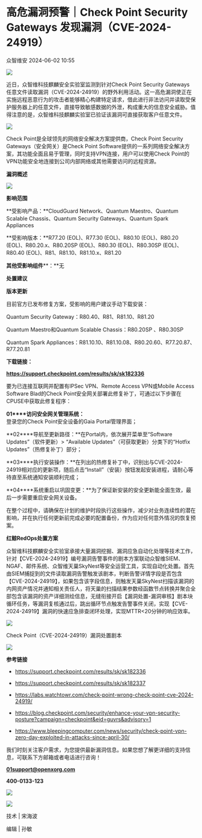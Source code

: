 #  高危漏洞预警｜Check Point Security Gateways 发现漏洞（CVE-2024-24919）   
 众智维安   2024-06-02 10:55  
  
![](https://mmbiz.qpic.cn/mmbiz_gif/ENmblAibon4DEyfEMLJZTzTWLbRHicRaXaRyTXuvwe3WBvHJo32VVTtB4MnHabJ2VqNpmrG8Jeh0kDCq1yb3lEHg/640?wx_fmt=gif "")  
  
  
  
  
近日，众智维科技麒麟安全实验室监测到针对Check Point Security Gateways 任意文件读取漏洞（CVE-2024-24919）的野外利用活动。这一高危漏洞使正在实施远程恶意行为的攻击者能够精心构建特定请求，借此进行非法访问并读取受保护服务器上的任意文件，直接导致敏感数据的外泄，构成重大的信息安全威胁。值得注意的是，众智维科技麒麟实验室已验证该漏洞可直接获取客户任意文件。  
  
![](https://mmbiz.qpic.cn/mmbiz_png/ENmblAibon4DEyfEMLJZTzTWLbRHicRaXat4Aa32vx59xnZ7Jxuic0nYgFupyITWQscQI6NOKxfSVkgRWR7P7hWzQ/640?wx_fmt=png "")  
  
Check Point是全球领先的网络安全解决方案提供商，Check Point Security Gateways（安全网关）是Check Point Software提供的一系列网络安全解决方案，其功能全面且易于管理，同时支持VPN连接，用户可以使用Check Point的VPN功能安全地连接到公司内部网络或其他需要访问的远程资源。  
  
  
  
  
**漏洞概述**  
  
![](https://mmbiz.qpic.cn/mmbiz_png/ENmblAibon4DEyfEMLJZTzTWLbRHicRaXaDTSHuQWia9w9GY0RAeXYw95icTDhhNic5gBfMxJnwseZNJXR1qyD4wEdQ/640?wx_fmt=png "")  
  
  
**影响范围**  
  
**受影响产品：**CloudGuard Network、Quantum Maestro、Quantum Scalable Chassis、Quantum Security Gateways、Quantum Spark Appliances  
  
**受影响版本：**R77.20 (EOL)、R77.30 (EOL)、R80.10 (EOL)、R80.20 (EOL)、R80.20.x、R80.20SP (EOL)、R80.30 (EOL)、R80.30SP (EOL)、R80.40 (EOL)、R81、R81.10、R81.10.x、R81.20  
  
**其他受影响组件****：**无  
  
  
**处置建议**  
  
**版本更新**  
  
目前官方已发布修复方案，受影响的用户建议手动下载安装：  
  
Quantum Security Gateway：R80.40、R81、R81.10、R81.20  
  
Quantum Maestro和Quantum Scalable Chassis：R80.20SP 、R80.30SP  
  
Quantum Spark Appliances：R81.10.10、R81.10.08、R80.20.60、R77.20.87、R77.20.81  
  
**下载链接：**  
  
**https://support.checkpoint.com/results/sk/sk182336**  
  
要为已连接互联网并配置有IPSec VPN、Remote Access VPN或Mobile Access Software Blad的Check Point安全网关部署此修复补丁，可通过以下步骤在CPUSE中获取此修复程序：  
  
  
**01****访问安全网关管理系统：**  
登录您的Check Point安全设备的Gaia Portal管理界面；  
  
**02****导航至更新路径：**在Portal内，依次展开菜单至“Software Updates”（软件更新）> “Available Updates”（可获取更新）分类下的“Hotfix Updates”（热修复补丁）部分；  
  
**03****执行安装操作：**在列出的热修复补丁中，识别出与CVE-2024-24919相对应的更新项，随后点击“Install”（安装）按钮发起安装进程，请耐心等待直至系统通知安装顺利完成；  
  
**04****系统重启以巩固变更：**为了保证新安装的安全更新能全面生效，最后一步需要重启安全网关设备。  
  
在整个过程中，请确保在计划的维护时段执行这些操作，减少对业务连续性的潜在影响，并在执行任何更新前完成必要的配置备份，作为应对任何意外情况的恢复预案。  
  
  
**红鲸RedOps处置方案**  
  
众智维科技麒麟安全实验室承接大量漏洞挖掘、漏洞应急自动化处理等技术工作，针对【CVE-2024-24919】编号漏洞告警事件的剧本方案联动众智维SIEM、NGAF、邮件系统、众智维天巢SkyNest等安全运营工具，实现自动化处置。首先由SIEM捕捉到的文件读取漏洞告警触发该剧本，判断告警详情字段是否包含【CVE-2024-24919】，如果包含该字段信息，则触发天巢SkyNest扫描该漏洞的内网资产情况并通知相关责任人，将天巢的扫描结果参数经函数节点转换并聚合全部包含该漏洞的资产详细测绘信息，无缝衔接开启【漏洞处置-漏洞审核】剧本块循环任务，等漏洞复核通过后，跳出循环节点触发告警事件关闭，实现【CVE-2024-24919】漏洞的快速应急排查闭环处理，实现MTTR<20分钟的响应效率。  
  
![](https://mmbiz.qpic.cn/mmbiz_png/ENmblAibon4DEyfEMLJZTzTWLbRHicRaXa4SKomLtXltNYfdUAR0TUWXDiayOMMp5h78e3yQ7wY8dA3Wk6ialunlEA/640?wx_fmt=png "")  
  
Check Point（CVE-2024-24919）漏洞处置剧本  
  
  
![](https://mmbiz.qpic.cn/mmbiz_png/ENmblAibon4DEyfEMLJZTzTWLbRHicRaXacCnkAMEncOSGKv6epOoUBSc3v8mul3mSLaDK5JSNsEibqOn2ElsALKw/640?wx_fmt=png "")  
  
  
  
  
**参考链接**  
  
- https://support.checkpoint.com/results/sk/sk182336  
  
- https://support.checkpoint.com/results/sk/sk182337  
  
- https://labs.watchtowr.com/check-point-wrong-check-point-cve-2024-24919/  
  
- https://blog.checkpoint.com/security/enhance-your-vpn-security-posture?campaign=checkpoint&eid=guvrs&advisory=1  
  
- https://www.bleepingcomputer.com/news/security/check-point-vpn-zero-day-exploited-in-attacks-since-april-30/  
  
  
  
  
  
  
我们时刻关注客户需求，为您提供最新漏洞信息。如果您想了解更详细的支持信息，可联系下方邮箱或者电话进行咨询！  
  
**01support@openxorg.com**  
  
**400-0133-123**  
  
  
  
  
  
![](https://mmbiz.qpic.cn/mmbiz_gif/0O2ge0VY4ytpchkcSTQHNLfRkISKFHeYfcAnET8M2VZsr8r6ojiaFBM466JB7y977PGYQ8fYlwWNc83H3LZ2JJw/640?wx_fmt=gif "")  
  
![](https://mmbiz.qpic.cn/mmbiz_png/ENmblAibon4DEyfEMLJZTzTWLbRHicRaXaHcsxPZT6J6QdnEibDnEPwdibUTSDnQZkC9cuktnSVgeBJa5DiaM046wpA/640?wx_fmt=png "")  
  
  
  
技术 | 宋海波  
  
  
编辑 | 孙敏  
  
